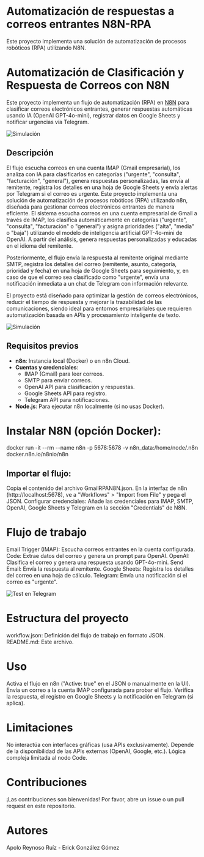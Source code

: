 # Automatización de respuestas a correos entrantes N8N-RPA
Este proyecto implementa una solución de automatización de procesos robóticos (RPA) utilizando N8N.

# Automatización de Clasificación y Respuesta de Correos con N8N

Este proyecto implementa un flujo de automatización (RPA) en [N8N](https://n8n.io/) para clasificar correos electrónicos entrantes, generar respuestas automáticas usando IA (OpenAI GPT-4o-mini), registrar datos en Google Sheets y notificar urgencias vía Telegram.

![Simulación](./carpeta/GmailRPAN8N.png "Vista previa del workflow")

## Descripción

El flujo escucha correos en una cuenta IMAP (Gmail empresarial), los analiza con IA para clasificarlos en categorías ("urgente", "consulta", "facturación", "general"), genera respuestas personalizadas, las envía al remitente, registra los detalles en una hoja de Google Sheets y envía alertas por Telegram si el correo es urgente.
Este proyecto implementa una solución de automatización de procesos robóticos (RPA) utilizando n8n, diseñada para gestionar correos electrónicos entrantes de manera eficiente. El sistema escucha correos en una cuenta empresarial de Gmail a través de IMAP, los clasifica automáticamente en categorías ("urgente", "consulta", "facturación" o "general") y asigna prioridades ("alta", "media" o "baja") utilizando el modelo de inteligencia artificial GPT-4o-mini de OpenAI. A partir del análisis, genera respuestas personalizadas y educadas en el idioma del remitente.

Posteriormente, el flujo envía la respuesta al remitente original mediante SMTP, registra los detalles del correo (remitente, asunto, categoría, prioridad y fecha) en una hoja de Google Sheets para seguimiento, y, en caso de que el correo sea clasificado como "urgente", envía una notificación inmediata a un chat de Telegram con información relevante.

El proyecto está diseñado para optimizar la gestión de correos electrónicos, reducir el tiempo de respuesta y mejorar la trazabilidad de las comunicaciones, siendo ideal para entornos empresariales que requieren automatización basada en APIs y procesamiento inteligente de texto.

![Simulación](carpeta/Simulación-N8N-.gif "Simulación en tiempo real")

## Requisitos previos

- **n8n**: Instancia local (Docker) o en n8n Cloud.
- **Cuentas y credenciales**:
  - IMAP (Gmail) para leer correos.
  - SMTP para enviar correos.
  - OpenAI API para clasificación y respuestas.
  - Google Sheets API para registro.
  - Telegram API para notificaciones.
- **Node.js**: Para ejecutar n8n localmente (si no usas Docker).

# Instalar N8N (opción Docker):
docker run -it --rm --name n8n -p 5678:5678 -v n8n_data:/home/node/.n8n docker.n8n.io/n8nio/n8n

## Importar el flujo:
Copia el contenido del archivo GmailRPAN8N.json.
En la interfaz de n8n (http://localhost:5678), ve a "Workflows" > "Import from File" y pega el JSON.
Configurar credenciales:
Añade las credenciales para IMAP, SMTP, OpenAI, Google Sheets y Telegram en la sección "Credentials" de N8N.

# Flujo de trabajo
Email Trigger (IMAP): Escucha correos entrantes en la cuenta configurada.
Code: Extrae datos del correo y genera un prompt para OpenAI.
OpenAI: Clasifica el correo y genera una respuesta usando GPT-4o-mini.
Send Email: Envía la respuesta al remitente.
Google Sheets: Registra los detalles del correo en una hoja de cálculo.
Telegram: Envía una notificación si el correo es "urgente".

![Test en Telegram](carpeta/RPATelegramBot.png "Respuestas del Bot")

# Estructura del proyecto
workflow.json: Definición del flujo de trabajo en formato JSON.
README.md: Este archivo.

# Uso
Activa el flujo en n8n ("Active: true" en el JSON o manualmente en la UI).
Envía un correo a la cuenta IMAP configurada para probar el flujo.
Verifica la respuesta, el registro en Google Sheets y la notificación en Telegram (si aplica).

# Limitaciones
No interactúa con interfaces gráficas (usa APIs exclusivamente).
Depende de la disponibilidad de las APIs externas (OpenAI, Google, etc.).
Lógica compleja limitada al nodo Code.

# Contribuciones
¡Las contribuciones son bienvenidas! Por favor, abre un issue o un pull request en este repositorio.

# Autores
Apolo Reynoso Ruíz - Erick González Gómez
